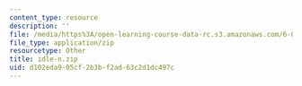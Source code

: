 ```yaml
---
content_type: resource
description: ''
file: /media/https%3A/open-learning-course-data-rc.s3.amazonaws.com/6-01sc-introduction-to-electrical-engineering-and-computer-science-i-spring-2011/d102eda905cf2b3bf2ad63c2d1dc497c_idle-n.zip
file_type: application/zip
resourcetype: Other
title: idle-n.zip
uid: d102eda9-05cf-2b3b-f2ad-63c2d1dc497c
---
```

